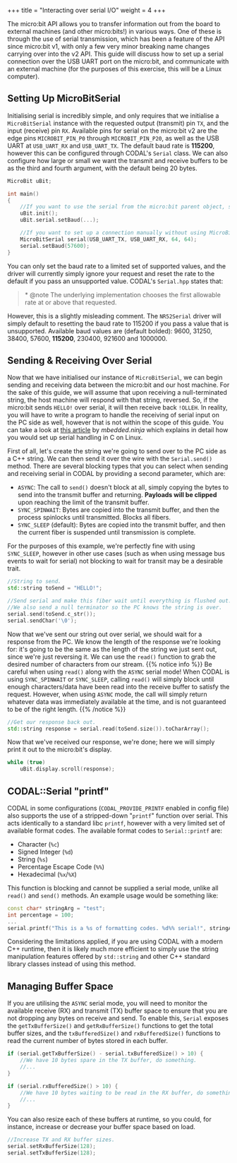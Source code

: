 +++
title = "Interacting over serial I/O"
weight = 4
+++

The micro:bit API allows you to transfer information out from the board to external machines (and other micro:bits!) in various ways. One of these is through the use of serial transmission, which has been a feature of the API since micro:bit v1, with only a few very minor breaking name changes carrying over into the v2 API. This guide will discuss how to set up a serial connection over the USB UART port on the micro:bit, and communicate with an external machine (for the purposes of this exercise, this will be a Linux computer).

## Setting Up MicroBitSerial
Initialising serial is incredibly simple, and only requires that we initialise a `MicroBitSerial` instance with the requested output (transmit) pin `TX`, and the input (receive) pin `RX`. Available pins for serial on the micro:bit v2 are the edge pins `MICROBIT_PIN_P0` through `MICROBIT_PIN_P20`, as well as the USB UART at `USB_UART_RX` and `USB_UART_TX`. The default baud rate is **115200**, however this can be configured through CODAL's `Serial` class. We can also configure how large or small we want the transmit and receive buffers to be as the third and fourth argument, with the default being 20 bytes.
```cpp
MicroBit uBit;

int main()
{
    //If you want to use the serial from the micro:bit parent object, simply:
    uBit.init();
    uBit.serial.setBaud(...);

    //If you want to set up a connection manually without using MicroBit:
    MicroBitSerial serial(USB_UART_TX, USB_UART_RX, 64, 64);
    serial.setBaud(57600);
}
```
You can only set the baud rate to a limited set of supported values, and the driver will currently simply ignore your request and reset the rate to the default if you pass an unsupported value. CODAL's `Serial.hpp` states that:
> \* @note The underlying implementation chooses the first allowable rate at or above that requested.

However, this is a slightly misleading comment. The `NR52Serial` driver will simply default to resetting the baud rate to 115200 if you pass a value that is unsupported. Available baud values are (default bolded): 9600, 31250, 38400, 57600, **115200**, 230400, 921600 and 1000000.

## Sending & Receiving Over Serial
Now that we have initialised our instance of `MicroBitSerial`, we can begin sending and receiving data between the micro:bit and our host machine. For the sake of this guide, we will assume that upon receiving a null-terminated string, the host machine will respond with that string, reversed. So, if the micro:bit sends `HELLO!` over serial, it will then receive back `!OLLEH`. In reality, you will have to write a program to handle the receiving of serial input on the PC side as well, however that is not within the scope of this guide. You can take a look at [this article](https://blog.mbedded.ninja/programming/operating-systems/linux/linux-serial-ports-using-c-cpp/#basic-setup-in-c) by *mbedded.ninja* which explains in detail how you would set up serial handling in C on Linux.

First of all, let's create the string we're going to send over to the PC side as a C++ string. We can then send it over the wire with the `Serial.send()` method. There are several blocking types that you can select when sending and receiving serial in CODAL by providing a second parameter, which are:
- `ASYNC`: The call to `send()` doesn't block at all, simply copying the bytes to send into the transmit buffer and returning. **Payloads will be clipped** upon reaching the limit of the transmit buffer.
- `SYNC_SPINWAIT`: Bytes are copied into the transmit buffer, and then the process spinlocks until transmitted. Blocks all fibers.
- `SYNC_SLEEP` (default): Bytes are copied into the transmit buffer, and then the current fiber is suspended until transmission is complete.

For the purposes of this example, we're perfectly fine with using `SYNC_SLEEP`, however in other use cases (such as when using message bus events to wait for serial) not blocking to wait for transit may be a desirable trait.
```cpp
//String to send.
std::string toSend = "HELLO!";

//Send serial and make this fiber wait until everything is flushed out.
//We also send a null terminator so the PC knows the string is over.
serial.send(toSend.c_str());
serial.sendChar('\0');
```

Now that we've sent our string out over serial, we should wait for a response from the PC. We know the length of the response we're looking for: it's going to be the same as the length of the string we just sent out, since we're just reversing it. We can use the `read()` function to grab the desired number of characters from our stream.
{{% notice info %}}
Be careful when using `read()` along with the `ASYNC` serial mode! When CODAL is using `SYNC_SPINWAIT` or `SYNC_SLEEP`, calling `read()` will simply block until enough characters/data have been read into the receive buffer to satisfy the request. However, when using `ASYNC` mode, the call will simply return whatever data was immediately available at the time, and is not guaranteed to be of the right length.
{{% /notice %}}
```cpp
//Get our response back out.
std::string response = serial.read(toSend.size()).toCharArray();
```

Now that we've received our response, we're done; here we will simply print it out to the micro:bit's display.
```cpp
while (true)
    uBit.display.scroll(response);
```

## CODAL::Serial "printf"
CODAL in some configurations (`CODAL_PROVIDE_PRINTF` enabled in config file) also supports the use of a stripped-down "`printf`" function over serial. This acts identically to a standard libc `printf`, however with a very limited set of available format codes. The available format codes to `Serial::printf` are:
- Character (`%c`)
- Signed Integer (`%d`)
- String (`%s`)
- Percentage Escape Code (`%%`)
- Hexadecimal (`%x`/`%X`)

This function is blocking and cannot be supplied a serial mode, unlike all `read()` and `send()` methods. An example usage would be something like:
```cpp
const char* stringArg = "test";
int percentage = 100;
...
serial.printf("This is a %s of formatting codes. %d%% serial!", stringArg, percentage);
```

Considering the limitations applied, if you are using CODAL with a modern C++ runtime, then it is likely much more efficient to simply use the string manipulation features offered by `std::string` and other C++ standard library classes instead of using this method.

## Managing Buffer Space
If you are utilising the `ASYNC` serial mode, you will need to monitor the available receive (RX) and transmit (TX) buffer space to ensure that you are not dropping any bytes on receive and send. To enable this, `Serial` exposes the `getTxBufferSize()` and `getRxBufferSize()` functions to get the total buffer sizes, and the `txBufferedSize()` and `rxBufferedSize()` functions to read the current number of bytes stored in each buffer.
```cpp
if (serial.getTxBufferSize() - serial.txBufferedSize() > 10) {
    //We have 10 bytes spare in the TX buffer, do something.
    //...
}

if (serial.rxBufferedSize() > 10) {
    //We have 10 bytes waiting to be read in the RX buffer, do something.
    //...
}
```

You can also resize each of these buffers at runtime, so you could, for instance, increase or decrease your buffer space based on load.
```cpp
//Increase TX and RX buffer sizes.
serial.setRxBufferSize(128);
serial.setTxBufferSize(128);
```